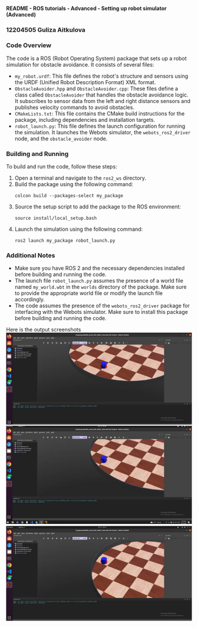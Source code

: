 #### README - ROS tutorials - Advanced - Setting up robot simulator (Advanced)
### 12204505 Guliza Aitkulova


### Code Overview

The code is a ROS (Robot Operating System) package that sets up a robot simulation for obstacle avoidance. It consists of several files:

- `my_robot.urdf`: This file defines the robot's structure and sensors using the URDF (Unified Robot Description Format) XML format.
- `ObstacleAvoider.hpp` and `ObstacleAvoider.cpp`: These files define a class called `ObstacleAvoider` that handles the obstacle avoidance logic. It subscribes to sensor data from the left and right distance sensors and publishes velocity commands to avoid obstacles.
- `CMakeLists.txt`: This file contains the CMake build instructions for the package, including dependencies and installation targets.
- `robot_launch.py`: This file defines the launch configuration for running the simulation. It launches the Webots simulator, the `webots_ros2_driver` node, and the `obstacle_avoider` node.

### Building and Running

To build and run the code, follow these steps:

1. Open a terminal and navigate to the `ros2_ws` directory.
2. Build the package using the following command:
   ```
   colcon build --packages-select my_package
   ```
3. Source the setup script to add the package to the ROS environment:
   ```
   source install/local_setup.bash
   ```
4. Launch the simulation using the following command:
   ```
   ros2 launch my_package robot_launch.py
   ```

### Additional Notes

- Make sure you have ROS 2 and the necessary dependencies installed before building and running the code.
- The launch file `robot_launch.py` assumes the presence of a world file named `my_world.wbt` in the `worlds` directory of the package. Make sure to provide the appropriate world file or modify the launch file accordingly.
- The code assumes the presence of the `webots_ros2_driver` package for interfacing with the Webots simulator. Make sure to install this package before building and running the code.

Here is the output screenshots
![Alt text](photo_2023-10-13_07-03-34.jpg)
![Alt text](photo_2023-10-13_07-03-36.jpg)
![Alt text](photo_2023-10-13_07-03-39.jpg)
